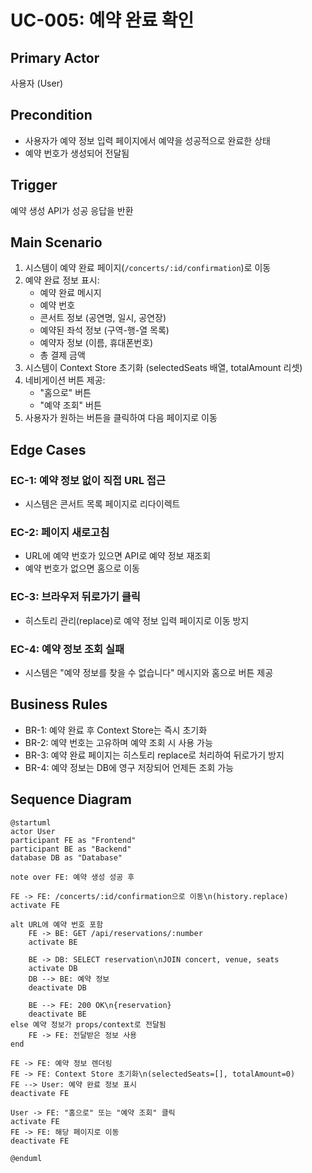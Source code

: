 # UC-005: 예약 완료 확인

## Primary Actor
사용자 (User)

## Precondition
- 사용자가 예약 정보 입력 페이지에서 예약을 성공적으로 완료한 상태
- 예약 번호가 생성되어 전달됨

## Trigger
예약 생성 API가 성공 응답을 반환

## Main Scenario

1. 시스템이 예약 완료 페이지(`/concerts/:id/confirmation`)로 이동
2. 예약 완료 정보 표시:
   - 예약 완료 메시지
   - 예약 번호
   - 콘서트 정보 (공연명, 일시, 공연장)
   - 예약된 좌석 정보 (구역-행-열 목록)
   - 예약자 정보 (이름, 휴대폰번호)
   - 총 결제 금액
3. 시스템이 Context Store 초기화 (selectedSeats 배열, totalAmount 리셋)
4. 네비게이션 버튼 제공:
   - "홈으로" 버튼
   - "예약 조회" 버튼
5. 사용자가 원하는 버튼을 클릭하여 다음 페이지로 이동

## Edge Cases

### EC-1: 예약 정보 없이 직접 URL 접근
- 시스템은 콘서트 목록 페이지로 리다이렉트

### EC-2: 페이지 새로고침
- URL에 예약 번호가 있으면 API로 예약 정보 재조회
- 예약 번호가 없으면 홈으로 이동

### EC-3: 브라우저 뒤로가기 클릭
- 히스토리 관리(replace)로 예약 정보 입력 페이지로 이동 방지

### EC-4: 예약 정보 조회 실패
- 시스템은 "예약 정보를 찾을 수 없습니다" 메시지와 홈으로 버튼 제공

## Business Rules

- BR-1: 예약 완료 후 Context Store는 즉시 초기화
- BR-2: 예약 번호는 고유하며 예약 조회 시 사용 가능
- BR-3: 예약 완료 페이지는 히스토리 replace로 처리하여 뒤로가기 방지
- BR-4: 예약 정보는 DB에 영구 저장되어 언제든 조회 가능

## Sequence Diagram

```plantuml
@startuml
actor User
participant FE as "Frontend"
participant BE as "Backend"
database DB as "Database"

note over FE: 예약 생성 성공 후

FE -> FE: /concerts/:id/confirmation으로 이동\n(history.replace)
activate FE

alt URL에 예약 번호 포함
    FE -> BE: GET /api/reservations/:number
    activate BE
    
    BE -> DB: SELECT reservation\nJOIN concert, venue, seats
    activate DB
    DB --> BE: 예약 정보
    deactivate DB
    
    BE --> FE: 200 OK\n{reservation}
    deactivate BE
else 예약 정보가 props/context로 전달됨
    FE -> FE: 전달받은 정보 사용
end

FE -> FE: 예약 정보 렌더링
FE -> FE: Context Store 초기화\n(selectedSeats=[], totalAmount=0)
FE --> User: 예약 완료 정보 표시
deactivate FE

User -> FE: "홈으로" 또는 "예약 조회" 클릭
activate FE
FE -> FE: 해당 페이지로 이동
deactivate FE

@enduml
```

